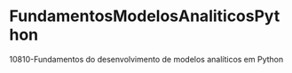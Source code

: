 # FundamentosModelosAnaliticosPython
10810-Fundamentos do desenvolvimento de modelos analíticos em Python
